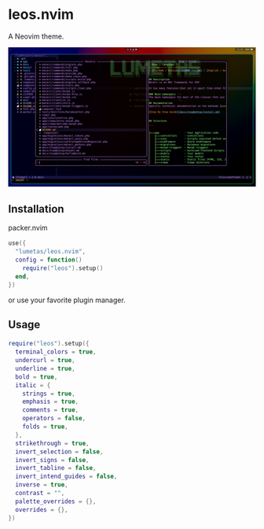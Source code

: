 # leos.nvim
A Neovim theme.


![leos.nvim](img/leos.png)

## Installation
packer.nvim
```lua
use({
  "lumetas/leos.nvim",
  config = function()
    require("leos").setup()
  end,
})
```
or use your favorite plugin manager.

## Usage

```lua
require("leos").setup({
  terminal_colors = true,
  undercurl = true,
  underline = true,
  bold = true,
  italic = {
    strings = true,
    emphasis = true,
    comments = true,
    operators = false,
    folds = true,
  },
  strikethrough = true,
  invert_selection = false,
  invert_signs = false,
  invert_tabline = false,
  invert_intend_guides = false,
  inverse = true,
  contrast = "",
  palette_overrides = {},
  overrides = {},
})
```
